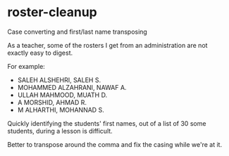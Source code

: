 # roster-cleanup
Case converting and first/last name transposing

As a teacher, some of the rosters I get from an administration are not exactly easy to digest.

For example:

* SALEH ALSHEHRI, SALEH S.
* MOHAMMED ALZAHRANI, NAWAF A.
* ULLAH MAHMOOD, MUATH D.
* A MORSHID, AHMAD R.
* M ALHARTHI, MOHANNAD S.

Quickly identifying the students' first names, out of a list of 30 some students, during a lesson is difficult.

Better to transpose around the comma and fix the casing while we're at it.

